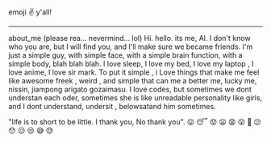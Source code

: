 emoji :v: y'all!
***
about_me (please rea... nevermind... lol)
   Hi. hello. its me, Al. I don't know who you are, but I will find you, and I'll make sure we became friends. I'm just a simple guy,  with simple face, with a simple brain function, with a simple body, blah blah blah. I love sleep, I love my bed, I love my laptop , I love anime, I love sir mark. To put it simple , i Love things that make me feel like awesome freek , weird , and simple that can me a better me, lucky me, nissin, jiampong arigato gozaimasu. I love codes, but sometimes we dont understan each oder, sometimes she is like unreadable personality like girls, and I dont understand, undersit , belowsatand him sometimes. 


"life is to short to be little. I thank you, No thank you".
:stuck_out_tongue: :sleeping: :worried:
:frowning: :anguished:
:open_mouth: :grimacing:
:confused: :hushed: :expressionless:
:unamused: :sweat_smile: :sweat:
